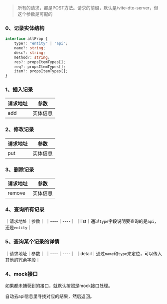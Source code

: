 > 所有的请求，都是POST方法。请求的前缀，默认是/vite-dto-server，但这个参数是可配的

### 0、记录实体结构

```ts
interface allProp {
    type?: "entity" | 'api';
    name?: string;
    desc?: string;
    method?: string;
    res?: propsItemTypes[];
    req?: propsItemTypes[];
    item?: propsItemTypes[];
}
```

### 1、插入记录

| 请求地址 | 参数   |
|------|------|
| add  | 实体信息 |

### 2、修改记录

| 请求地址 | 参数   |
|------|------|
| put  | 实体信息 |

### 3、删除记录

| 请求地址   | 参数   |
|--------|------|
| remove | 实体信息 |

### 4、查询所有记录

｜请求地址｜参数｜
｜----｜----｜
｜list｜通过`type`字段说明要查询的是`api`，还是`entity`｜

### 5、查询某个记录的详情

｜请求地址｜参数｜
｜----｜----｜
｜detail｜通过`name`和`type`来定位，可以传入其他的冗余字段｜

### 4、mock接口

如果都未捕获到的接口，就默认按照是mock接口处理。

自动去api信息里寻找对应的结果，然后返回。
